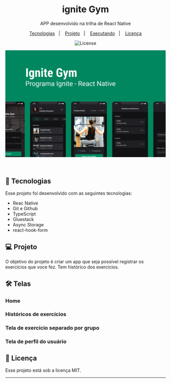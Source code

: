 <h1 align="center"> ignite Gym </h1>

<p align="center">
APP desenvolvido na trilha de React Native

</p>

<p align="center">
  <a href="#-tecnologias">Tecnologias</a>&nbsp;&nbsp;&nbsp;|&nbsp;&nbsp;&nbsp;
  <a href="#-projeto">Projeto</a>&nbsp;&nbsp;&nbsp;|&nbsp;&nbsp;&nbsp;
<!--   <a href="#-layout">Layout</a>&nbsp;&nbsp;&nbsp;|&nbsp;&nbsp;&nbsp; -->
  <a href="#-layout">Executando</a>&nbsp;&nbsp;&nbsp;|&nbsp;&nbsp;&nbsp;
  <a href="#memo-licença">Licença</a>
</p>

<p align="center">
  <img alt="License" src="https://img.shields.io/static/v1?label=license&message=MIT&color=49AA26&labelColor=000000">
</p>

<p align="center">
  <img alt="imagem" src="src/assets/capa.png">
</p>

<br>

## 🚀 Tecnologias

Esse projeto foi desenvolvido com as seguintes tecnologias:

- Reac Native
- Git e Github
- TypeScript
- Gluestack
- Async Storage
- react-hook-form

## 💻 Projeto

O objetivo do projeto é criar um app que seja possível registrar os exercícios que voce fez. Tem histórico dos exercícios.


## 🛠️ Telas

### Home

### Históricos de exercícios

### Tela de exercício separado por grupo

### Tela de perfil do usuário

## :memo: Licença

Esse projeto está sob a licença MIT.

---
